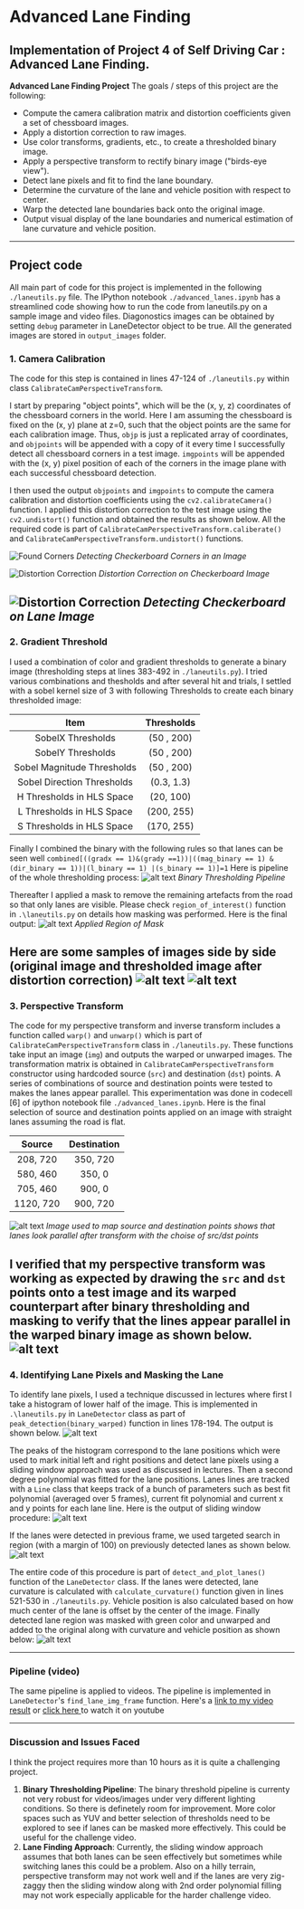 # Advanced Lane Finding
Implementation of  Project 4 of Self Driving Car **: Advanced Lane Finding**.
---

**Advanced Lane Finding Project**
The goals / steps of this project are the following:

* Compute the camera calibration matrix and distortion coefficients given a set of chessboard images.
* Apply a distortion correction to raw images.
* Use color transforms, gradients, etc., to create a thresholded binary image.
* Apply a perspective transform to rectify binary image ("birds-eye view").
* Detect lane pixels and fit to find the lane boundary.
* Determine the curvature of the lane and vehicle position with respect to center.
* Warp the detected lane boundaries back onto the original image.
* Output visual display of the lane boundaries and numerical estimation of lane curvature and vehicle position.

[//]: # (Image References)

[image1]: ./output_images/corners_found_calibration2.jpg "Found Corners"
[image2]: ./output_images/test_cal_undist.png "Distortion Correction 1"
[image3]: ./output_images/test_undist.png "Distortion Correction 2"
[image4]: ./output_images/pipeline.png "Binary Threshold Pipeline"
[image5]: ./output_images/final_masked_img.jpg "Binary Thresholding and Masking"
[image6]: ./output_images/binary_threshold.png "Binary Threshold Example 1"
[image7]: ./output_images/binary_threshold2.png "Binary Threshold Example 2"
[image8]: ./output_images/pt1.png "Source and destination points for Perspective Transform"
[image9]: ./output_images/pt2.png "Pespective Transform on Binary Images"
[image10]: ./output_images/histogram.png "Histogram"
[image11]: ./output_images/detected_lanes.png "Detected Lanes with Sliding Window"
[image12]: ./output_images/no_sliding_window.png "Detected Lanes with previous lane positions"
[image13]: ./output_images/plot_lanes.jpg "Final Image with Marked Lanes"

---
## Project code
All main part of code for this project is implemented in the following `./laneutils.py` file. The IPython notebook `./advanced_lanes.ipynb` has a streamlined code showing how to run the code from laneutils.py on a sample image and video files. Diagonostics images can be obtained by setting `debug` parameter in LaneDetector object to be true. All the generated images are stored in `output_images` folder.


### 1. Camera Calibration
The code for this step is contained in lines 47-124 of `./laneutils.py` within class `CalibrateCamPerspectiveTransform`. 

I start by preparing "object points", which will be the (x, y, z) coordinates of the chessboard corners in the world. Here I am assuming the chessboard is fixed on the (x, y) plane at z=0, such that the object points are the same for each calibration image.  Thus, `objp` is just a replicated array of coordinates, and `objpoints` will be appended with a copy of it every time I successfully detect all chessboard corners in a test image.  `imgpoints` will be appended with the (x, y) pixel position of each of the corners in the image plane with each successful chessboard detection.  

I then used the output `objpoints` and `imgpoints` to compute the camera calibration and distortion coefficients using the `cv2.calibrateCamera()` function.  I applied this distortion correction to the test image using the `cv2.undistort()` function and obtained the results as shown below. All the required code is part of `CalibrateCamPerspectiveTransform.caliberate()` and `CalibrateCamPerspectiveTransform.undistort()` functions.

![Found Corners][image1]
*Detecting Checkerboard Corners in an Image*

![Distortion Correction][image2]
*Distortion Correction on Checkerboard Image*

![Distortion Correction][image3]
*Detecting Checkerboard on Lane Image*
---

### 2. Gradient Threshold
I used a combination of color and gradient thresholds to generate a binary image (thresholding steps at lines 383-492 in `./laneutils.py`). I tried various combinations and thesholds and after several hit and trials, I settled with a sobel kernel size of 3 with following Thresholds to create each binary thresholded image: 

| Item        | Thresholds   | 
|:-------------:|:-------------:| 
| SobelX Thresholds    | (50 , 200) | 
| SobelY Thresholds    | (50 , 200) | 
| Sobel Magnitude Thresholds    | (50 , 200) | 
|Sobel Direction Thresholds    | (0.3, 1.3) | 
| H Thresholds in HLS Space    | (20,  100) | 
| L Thresholds in HLS Space    | (200, 255) | 
| S Thresholds in HLS Space    | (170, 255) | 

Finally I combined the binary with the following rules so that lanes can be seen well
`combined[((gradx == 1)&(grady ==1))|((mag_binary == 1) & (dir_binary == 1))|(l_binary == 1) |(s_binary == 1)]=1`
Here is pipeline of the whole thresholding process:
![alt text][image4]
*Binary Thresholding Pipeline*

Thereafter I applied a mask to remove the remaining artefacts from the road so that only lanes are visible. Please check `region_of_interest()` function in `.\laneutils.py` on details how masking was performed. Here is the final output:
![alt text][image5]
*Applied Region of Mask*

Here are some samples of images side by side (original image and thresholded image after distortion correction)
![alt text][image6]
![alt text][image7]
---

### 3. Perspective Transform
The code for my perspective transform and inverse transform includes a function called `warp()` and `unwarp()` which is part of `CalibrateCamPerspectiveTransform` class in `./laneutils.py`. These functions take input an image (`img`) and outputs the warped or unwarped images. The transformation matrix is obtained in `CalibrateCamPerspectiveTransform` constructor using hardcoded source (`src`) and destination (`dst`) points. A series of combinations of source and destination points were tested to makes the lanes appear parallel. This experimentation was done in codecell [6] of ipython notebook file `./advanced_lanes.ipynb`. Here is the final selection of source and destination points applied on an image with straight lanes assuming the road is flat.

| Source        | Destination   | 
|:-------------:|:-------------:| 
| 208, 720      | 350, 720        | 
| 580, 460      | 350, 0      |
| 705, 460     | 900, 0      |
| 1120, 720      | 900, 720        |

![alt text][image8]
*Image used to map source and destination points shows that lanes look parallel after transform with the choise of src/dst points*

I verified that my perspective transform was working as expected by drawing the `src` and `dst` points onto a test image and its warped counterpart after binary thresholding and masking to verify that the lines appear parallel in the warped binary image as shown below.
![alt text][image9]
---

### 4. Identifying Lane Pixels and Masking the Lane
To identify lane pixels, I used a technique discussed in lectures where first I take a histogram of lower half of the image. This is implemented in `.\laneutils.py` in `LaneDetector` class as part of `peak_detection(binary_warped)` function in lines 178-194. The output is shown below.
![alt text][image10]

The peaks of the histogram correspond to the lane positions which were used to mark initial left and right positions and detect lane pixels using a sliding window approach was used as discussed in lectures. Then a second degree polynomial was fitted for the lane positions. Lanes lines are tracked with a `Line` class that keeps track of a bunch of parameters such as best fit polynomial (averaged over 5 frames), current fit polynomial and current x and y points for each lane line. Here is the output of sliding window procedure:
![alt text][image11]

If the lanes were detected in previous frame, we used targeted search in region (with a margin of 100) on previously detected lanes as shown below.
![alt text][image12]

The entire code of this procedure is part of `detect_and_plot_lanes()` function of the `LaneDetector` class. If the lanes were detected, lane curvature is calculated with `calculate_curvature()` function given in lines 521-530 in `./laneutils.py`. Vehicle position is also calculated based on how much center of the lane is offset by the center of the image. Finally detected lane region was masked with green color and unwarped and added to the original along with curvature and vehicle position as shown below: 
![alt text][image13]

---

### Pipeline (video)
The same pipeline is applied to videos. The pipeline is implemented in `LaneDetector`'s `find_lane_img_frame` function. Here's a [link to my video result](./project_video_with_marked_lanes.mp4) or [click here ](https://www.youtube.com/watch?v=tHk7W1KPjhk "Advanced Lane Finding") to watch it on youtube

---

### Discussion and Issues Faced
I think the project requires more than 10 hours as it is quite a challenging project. 
1. **Binary Thresholding Pipeline**: The binary threshold pipeline is currenty not very robust for videos/images under very different lighting conditions. So there is definetely room for improvement. More color spaces such as YUV and better selection of thresholds need to be explored to see if lanes can be masked more effectively. This could be useful for the challenge video.
2. **Lane Finding Approach**: Currently, the sliding window approach assumes that both lanes can be seen effectively but sometimes while switching lanes this could be a problem. Also on a hilly terrain, perspective transform may not work well and if the lanes are very zig-zaggy then the sliding window along with 2nd order polynomial filling may not work especially applicable for the harder challenge video.   
